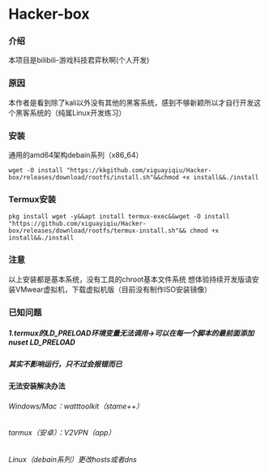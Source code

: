 # Hacker-box
### 介绍
本项目是bilibili-游戏科技君弈秋啊(个人开发)
### 原因
本作者是看到除了kali以外没有其他的黑客系统，感到不够新颖所以才自行开发这个黑客系统的（纯属Linux开发练习）
### 安装
通用的amd64架构debain系列（x86_64）
```shell
wget -O install "https://kkgithub.com/xiguayiqiu/Hacker-box/releases/download/rootfs/install.sh"&&chmod +x install&&./install
```
### Termux安装
```
pkg install wget -y&&apt install termux-exec&&wget -O install "https://github.com/xiguayiqiu/Hacker-box/releases/download/rootfs/termux-install.sh"&& chmod +x install&&./install
```
### 注意
以上安装都是基本系统，没有工具的chroot基本文件系统
想体验持续开发版请安装VMwear虚拟机，下载虚拟机版（目前没有制作ISO安装镜像）
### 已知问题
##### 1.termux的LD_PRELOAD环境变量无法调用->可以在每一个脚本的最前面添加nuset LD_PRELOAD 
##### 其实不影响运行，只不过会报错而已
#### 无法安装解决办法
###### Windows/Mac：watttoolkit（stame++）
###### tarmux（安卓）：V2VPN（app）
###### Linux（debain系列）更改hosts或者dns
